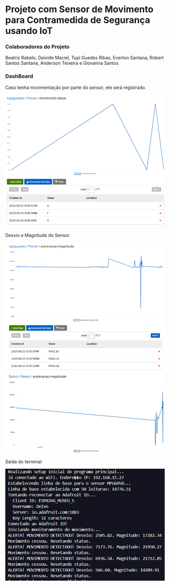 <h1>Projeto com Sensor de Movimento para Contramedida de Segurança usando IoT</h1>
<h3>Colaboradores do Projeto</h3>
<p>Beatriz Rabelo, Deivide Maciel, Tupi Guedes Ribas, Everton Santana, Robert Santos Santana, Anderson Teixeira e
Giovanna Santos</p>

<h3>DashBoard</h3>

<p>Caso tenha movimentação por parte do sensor, ele será registrado.</p>

![Caso tenha movimentação por parte do sensor, ele será registrado](image.png)

<p>Desvio e Magnitude do Sensor</p>

![Desvio e Magnitude do Sensor (tupi)](image-1.png)
![Desvio e Magnitude do Sensor (Deivo)](image-3.png)

<p>Saída do terminal</p>

![Saída do terminal](image-2.png)
